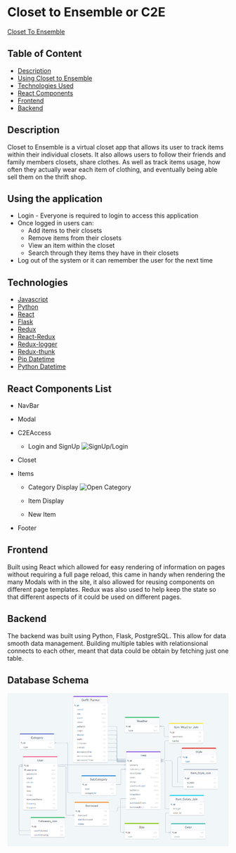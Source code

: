#  Closet to Ensemble or C2E
 [Closet To Ensemble](https://closettoensemble.herokuapp.com/)

## Table of Content

-  [Description](https://github.com/dev-kagant/Closet2Ensemble#Description)
-  [Using Closet to Ensemble](https://github.com/dev-kagant/Closet2Ensemble#Using-the-application)
-  [Technologies Used](https://github.com/dev-kagant/Closet2Ensemble#Technologies)
-  [React Components](https://github.com/dev-kagant/Closet2Ensemble#React-Components-List)
-  [Frontend](https://github.com/dev-kagant/Closet2Ensemble#Frontend)
-  [Backend](https://github.com/dev-kagant/Closet2Ensemble#Backend)

## Description
Closet to Ensemble is a virtual closet app that allows its user to track items within their individual closets. It also allows users to follow their friends and family members closets, share clothes. As well as track items usage, how often they actually wear each item of clothing, and eventually being able sell them on the thrift shop.

##  Using the application
* Login - Everyone is required to login to access this application
* Once logged in users can:
	* Add items to their closets
	* Remove items from their closets
	* View an item within the closet
	* Search through they items they have in their closets
* Log out of the system or it can remember the user for the next time

##  Technologies

* [Javascript](https://developer.mozilla.org/en-US/docs/Web/JavaScript)
* [Python](https://docs.python.org/3/)
* [React](https://reactjs.org/docs/getting-started.html)
* [Flask](https://flask.palletsprojects.com/en/1.1.x/)
* [Redux](https://redux.js.org/introduction/getting-started)
* [React-Redux](https://redux-toolkit.js.org/introduction/quick-start)
* [Redux-logger](https://www.npmjs.com/package/redux-logger)
* [Redux-thunk](https://www.npmjs.com/package/redux-thunk)
* [Pip Datetime](https://pypi.org/project/DateTime/)
* [Python Datetime](https://realpython.com/python-datetime/)

## React Components List
* NavBar
* Modal
* C2EAccess
	* Login and SignUp
![SignUp/Login](./C2E_Development/Images-gifs/login.gif)

* Closet
* Items
	* Category Display
![Open Category](./C2E_Development/Images-gifs/category.gif)

	* Item Display
	* New Item
* Footer



## Frontend
Built using React which allowed for easy rendering of information on pages without requiring a full page reload, this came in handy when rendering the many Modals with in the site, it also allowed for reusing components on different page templates. Redux was also used to help keep the state so that different aspects of it could be used on different pages.

## Backend
The backend was built using Python, Flask, PostgreSQL. This allow for data smooth data management. Building multiple tables with relationsional connects to each other, meant that data could be obtain by fetching just one table.

## Database Schema
![Schema](./C2E_Development/C2ESchema.png)
